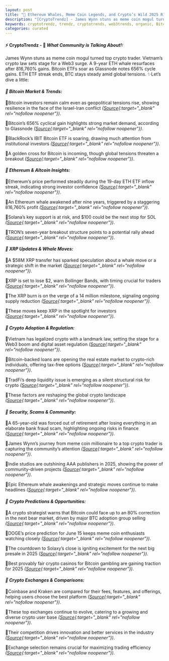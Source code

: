 ```yaml
---
layout: post
title: "🌇 Ethereum Whales, Meme Coin Legends, and Crypto’s Wild 2025 Ride"
description: "[CryptoTrendz] - James Wynn stuns as meme coin mogul turned top crypto trader. Vietnam’s crypto law sets stage for a Web3 surge. A 9-year ETH whale resurfaces after 816,760% gains. Bitcoin ETFs soar as Glassnode notes 656% cycle gains. ETH ETF streak ends, BTC stays steady amid global tensions."
keywords: cryptotrendz, trendz, cryptotrends, web3trends, organic, Bitcoin, Crypto, Digital, XRP, Investors, Web3, BTC, Assets, market, Ethereum, Bank, ETH
categories: curated
---
```


#### ⚡ CryptoTrendz - 📌 *What Community is Talking About!:*

James Wynn stuns as meme coin mogul turned top crypto trader. Vietnam’s crypto law sets stage for a Web3 surge. A 9-year ETH whale resurfaces after 816,760% gains. Bitcoin ETFs soar as Glassnode notes 656% cycle gains. ETH ETF streak ends, BTC stays steady amid global tensions. ✨Let’s dive a little:


#### *🔖  Bitcoin Market & Trends:*  

🔹Bitcoin investors remain calm even as geopolitical tensions rise, showing resilience in the face of the Israel-Iran conflict *([Source](https://s.avyag.com/4t7t){:target="_blank" rel="nofollow noopener"})*.  

🔹Bitcoin’s 656% cyclical gain highlights strong market demand, according to Glassnode *([Source](https://s.avyag.com/mmrv){:target="_blank" rel="nofollow noopener"})*.  

🔹BlackRock’s IBIT Bitcoin ETF is soaring, drawing much attention from institutional investors *([Source](https://s.avyag.com/cuix){:target="_blank" rel="nofollow noopener"})*.  

🔹A golden cross for Bitcoin is incoming, though global tensions threaten a breakout *([Source](https://s.avyag.com/ju4m){:target="_blank" rel="nofollow noopener"})*.  

#### *🔖  Ethereum & Altcoin Insights:*  

🔹Ethereum’s price performed steadily during the 19-day ETH ETF inflow streak, indicating strong investor confidence *([Source](https://s.avyag.com/789x){:target="_blank" rel="nofollow noopener"})*.  

🔹An Ethereum whale awakened after nine years, triggered by a staggering 816,760% profit *([Source](https://s.avyag.com/flv4){:target="_blank" rel="nofollow noopener"})*.  

🔹Solana’s key support is at risk, and $100 could be the next stop for SOL *([Source](https://s.avyag.com/wpn4){:target="_blank" rel="nofollow noopener"})*.  

🔹TRON’s seven-year breakout structure points to a potential rally ahead *([Source](https://s.avyag.com/koft){:target="_blank" rel="nofollow noopener"})*.  

#### *🔖  XRP Updates & Whale Moves:*  

🔹A $58M XRP transfer has sparked speculation about a whale move or a strategic shift in the market *([Source](https://s.avyag.com/ubzg){:target="_blank" rel="nofollow noopener"})*.  

🔹XRP is set to lose $2, warn Bollinger Bands, with timing crucial for traders *([Source](https://s.avyag.com/oajm){:target="_blank" rel="nofollow noopener"})*.  

🔹The XRP burn is on the verge of a 14 million milestone, signaling ongoing supply reduction *([Source](https://s.avyag.com/v24o){:target="_blank" rel="nofollow noopener"})*.  

🔹These moves keep XRP in the spotlight for investors *([Source](https://s.avyag.com/v24o){:target="_blank" rel="nofollow noopener"})*.  

#### *🔖  Crypto Adoption & Regulation:*  

🔹Vietnam has legalized crypto with a landmark law, setting the stage for a Web3 boom and digital asset regulation *([Source](https://s.avyag.com/bja1){:target="_blank" rel="nofollow noopener"})*.  

🔹Bitcoin-backed loans are opening the real estate market to crypto-rich individuals, offering tax-free options *([Source](https://s.avyag.com/930u){:target="_blank" rel="nofollow noopener"})*.  

🔹TradFi’s deep liquidity issue is emerging as a silent structural risk for crypto *([Source](https://s.avyag.com/sq5c){:target="_blank" rel="nofollow noopener"})*.  

🔹These factors are reshaping the global crypto landscape *([Source](https://s.avyag.com/bja1){:target="_blank" rel="nofollow noopener"})*.  

#### *🔖  Security, Scams & Community:*  

🔹A 65-year-old was forced out of retirement after losing everything in an elaborate bank fraud scam, highlighting ongoing risks in finance *([Source](https://s.avyag.com/zkks){:target="_blank" rel="nofollow noopener"})*.  

🔹James Wynn’s journey from meme coin millionaire to a top crypto trader is capturing the community’s attention *([Source](https://s.avyag.com/et13){:target="_blank" rel="nofollow noopener"})*.  

🔹Indie studios are outshining AAA publishers in 2025, showing the power of community-driven projects *([Source](https://s.avyag.com/mijr){:target="_blank" rel="nofollow noopener"})*.  

🔹Epic Ethereum whale awakenings and strategic moves continue to make headlines *([Source](https://s.avyag.com/flv4){:target="_blank" rel="nofollow noopener"})*.  

#### *🔖  Crypto Predictions & Opportunities:*  

🔹A crypto strategist warns that Bitcoin could face up to an 80% correction in the next bear market, driven by major BTC adoption group selling *([Source](https://s.avyag.com/0500){:target="_blank" rel="nofollow noopener"})*.  

🔹DOGE’s price prediction for June 15 keeps meme coin enthusiasts watching closely *([Source](https://s.avyag.com/5ly1){:target="_blank" rel="nofollow noopener"})*.  

🔹The countdown to Solaxy’s close is igniting excitement for the next big presale in 2025 *([Source](https://s.avyag.com/fhi9){:target="_blank" rel="nofollow noopener"})*.  

🔹Best provably fair crypto casinos for Bitcoin gambling are gaining traction for 2025 *([Source](https://s.avyag.com/dyuj){:target="_blank" rel="nofollow noopener"})*.  

#### *🔖  Crypto Exchanges & Comparisons:*  

🔹Coinbase and Kraken are compared for their fees, features, and offerings, helping users choose the best platform *([Source](https://s.avyag.com/9d5n){:target="_blank" rel="nofollow noopener"})*.  

🔹These top exchanges continue to evolve, catering to a growing and diverse crypto user base *([Source](https://s.avyag.com/9d5n){:target="_blank" rel="nofollow noopener"})*.  

🔹Their competition drives innovation and better services in the industry *([Source](https://s.avyag.com/9d5n){:target="_blank" rel="nofollow noopener"})*.  

🔹Exchange selection remains crucial for maximizing trading efficiency *([Source](https://s.avyag.com/9d5n){:target="_blank" rel="nofollow noopener"})*.